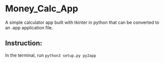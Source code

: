 # Money_Calc_App
A simple calculator app built with tkinter in python that can be converted to an .app application file.

## Instruction:
In the terminal, run `python3 setup.py py2app`
